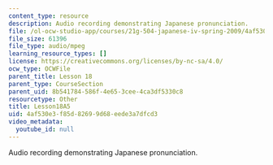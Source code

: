 ```yaml
---
content_type: resource
description: Audio recording demonstrating Japanese pronunciation.
file: /ol-ocw-studio-app/courses/21g-504-japanese-iv-spring-2009/4af530e3f85d82699d68eede3a7dfcd3_Lesson18A5.mp3
file_size: 61396
file_type: audio/mpeg
learning_resource_types: []
license: https://creativecommons.org/licenses/by-nc-sa/4.0/
ocw_type: OCWFile
parent_title: Lesson 18
parent_type: CourseSection
parent_uid: 8b541784-586f-4e65-3cee-4ca3df5330c8
resourcetype: Other
title: Lesson18A5
uid: 4af530e3-f85d-8269-9d68-eede3a7dfcd3
video_metadata:
  youtube_id: null
---
```

Audio recording demonstrating Japanese pronunciation.